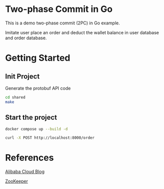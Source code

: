 # Two-phase Commit in Go

This is a demo two-phase commit (2PC) in Go example.

Imitate user place an order and deduct the wallet balance in user database and order database.

# Getting Started

## Init Project

Generate the protobuf API code

```sh
cd shared
make
```

## Start the project
```sh
docker compose up --build -d
```

```sh
curl -X POST http://localhost:8000/order
```

# References
[Alibaba Cloud Blog](https://www.alibabacloud.com/blog/tech-insights---two-phase-commit-protocol-for-distributed-transactions_597326)

[ZooKeeper](https://zookeeper.apache.org/doc/current/recipes.html#sc_recipes_twoPhasedCommit)
